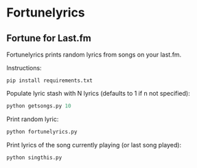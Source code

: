 # Fortunelyrics
## Fortune for Last.fm

Fortunelyrics prints random lyrics from songs on your last.fm.

Instructions:
```
pip install requirements.txt
```

Populate lyric stash with N lyrics (defaults to 1 if n not specified):
```python
python getsongs.py 10
```
Print random lyric: 
```python
python fortunelyrics.py
```
Print lyrics of the song currently playing (or last song played):
```python
python singthis.py
```

